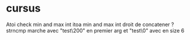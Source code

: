 # cursus
Atoi check min and max int
itoa min and max int
droit de concatener ?
strncmp marche avec "test\200" en premier arg et "test\0" avec en size 6
